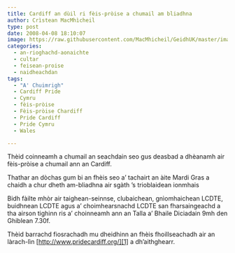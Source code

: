 ```yaml
---
title: Cardiff an dùil ri fèis-pròise a chumail am bliadhna
author: Crìstean MacMhìcheil
type: post
date: 2008-04-08 18:10:07
image: https://raw.githubusercontent.com/MacMhicheil/GeidhUK/master/images/2008-04-08-cardiffan-duil-ri-feis-proise-a-chumail-am-bliadhna.jpg
categories:
  - an-rioghachd-aonaichte
  - cultar
  - feisean-proise
  - naidheachdan
tags:
  - "A' Chuimrigh"
  - Cardiff Pride
  - Cymru
  - fèis-pròise
  - Fèis-pròise Chardiff
  - Pride Cardiff
  - Pride Cymru
  - Wales

---
```

Thèid coinneamh a chumail an seachdain seo gus deasbad a dhèanamh air fèis-pròise a chumail ann an Cardiff.

<!--more-->

Thathar an dòchas gum bi an fhèis seo a&#8217; tachairt an àite Mardi Gras a chaidh a chur dheth am-bliadhna air sgàth &#8217;s trioblaidean ionmhais

Bidh fàilte mhòr air taighean-seinnse, clubaichean, gnìomhaichean LCDTE, buidhnean LCDTE agus a&#8217; choimhearsnachd LCDTE san fharsaingeachd a tha airson tighinn ris a&#8217; choinneamh ann an Talla a&#8217; Bhaile Diciadain 9mh den Ghiblean 7.30f.

Thèid barrachd fiosrachadh mu dheidhinn an fhèis fhoillseachadh air an làrach-lìn [http://www.pridecardiff.org/][1] a dh&#8217;aithghearr.

 [1]: http://www.pridecardiff.org/ "Làrach-lìn Fèis-pròise Chardiff"
